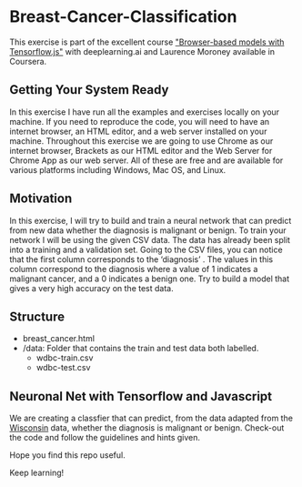 # Breast-Cancer-Classification

This exercise is part of the excellent course ["Browser-based models with Tensorflow.js"](https://www.coursera.org/learn/browser-based-models-tensorflow/home/welcome) with deeplearning.ai and Laurence Moroney available in Coursera.

## Getting Your System Ready

In this exercise I have run all the examples and exercises locally on your machine. If you need to reproduce the code, you will need to have an internet browser, an HTML editor, and a web server installed on your machine. Throughout this exercise we are going to use Chrome as our internet browser,  Brackets as our HTML editor and the Web Server for Chrome App as our web server. All of these are free and are available for various platforms including Windows, Mac OS, and Linux.

## Motivation
In this exercise, I will try to build and train a neural network that can predict from new data whether the diagnosis is malignant or benign. To train your network I will be using the given CSV data. The data has already been split into a training and a validation set. Going to the CSV files, you can notice that the first column corresponds to the  ‘diagnosis’ . The values in this column correspond to the diagnosis where a value of 1 indicates a malignant cancer, and a 0 indicates a benign one. Try to build a model that gives a very high accuracy on the test data.

## Structure
- breast_cancer.html
- /data: Folder that contains the train and test data both labelled.
  - wdbc-train.csv
  - wdbc-test.csv

## Neuronal Net with Tensorflow and Javascript
We are creating a classfier that can predict, from the data adapted from the  [Wisconsin](https://archive.ics.uci.edu/ml/datasets/Breast+Cancer+Wisconsin+(Diagnostic)) data, whether the diagnosis is malignant or benign. Check-out the code and follow the guidelines and hints given.

Hope you find this repo useful.

Keep learning!
